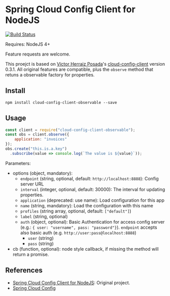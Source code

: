 Spring Cloud Config Client for NodeJS
=====================================

[![Build Status](https://travis-ci.org/falci/cloud-config-client.svg?branch=master)](https://travis-ci.org/falci/cloud-config-client)

Requires: NodeJS 4+

Feature requests are welcome.

This proejct is based on [Víctor Herraiz Posada](https://github.com/victorherraiz)'s [cloud-config-client](https://github.com/victorherraiz/cloud-config-client) version 0.3.1.
All original features are compatible, plus the `observe` method that retuns a observable factory for properties.


Install
-------

    npm install cloud-config-client-observable --save


Usage
-----

```js
const client = require("cloud-config-client-observable");
const obs = client.observe({
    application: "invoices"
});
obs.create("this.is.a.key")
  .subscribe(value => console.log(`The value is ${value}`));

```

Parameters:

* options (object, mandatory):
    * `endpoint` (string, optional, default: `http://localhost:8888`): Config server URL
    * `interval` (integer, optional, default: 30000): The interval for updating properties.
    * `application` (deprecated: use name): Load configuration for this app
    * `name` (string, mandatory): Load the configuration with this name
    * `profiles` (string array, optional, default: `["default"]`)
    * `label` (string, optional)
    * `auth` (object, optional): Basic Authentication for access config server (e.g.: `{ user: "username", pass: "password"}`). `endpoint` accepts also basic auth (e.g. `http://user:pass@localhost:8888`)
        * `user` (string)
        * `pass` (string)
* cb (function, optional): node style callback, if missing the method will return a promise.


References
----------
* [Spring Cloud Config Client for NodeJS](https://github.com/victorherraiz/cloud-config-client): Original project.
* [Spring Cloud Config](http://cloud.spring.io/spring-cloud-config/)


